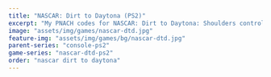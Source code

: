 ```yaml
---
title: "NASCAR: Dirt to Daytona (PS2)"
excerpt: "My PNACH codes for NASCAR: Dirt to Daytona: Shoulders control mapping, Camera controls, Extended birth date range."
image: "assets/img/games/nascar-dtd.jpg"
feature-img: "assets/img/games/bg/nascar-dtd.jpg"
parent-series: "console-ps2"
game-series: "nascar-dtd-ps2"
order: "nascar dirt to daytona"
---
```

